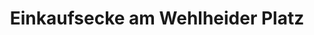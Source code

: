 ---
title: "Einkaufsecke am Wehlheider Platz"
url: /kassel/einkaufsecke-am-wehlheider-platz/
shop: Kiosk
---